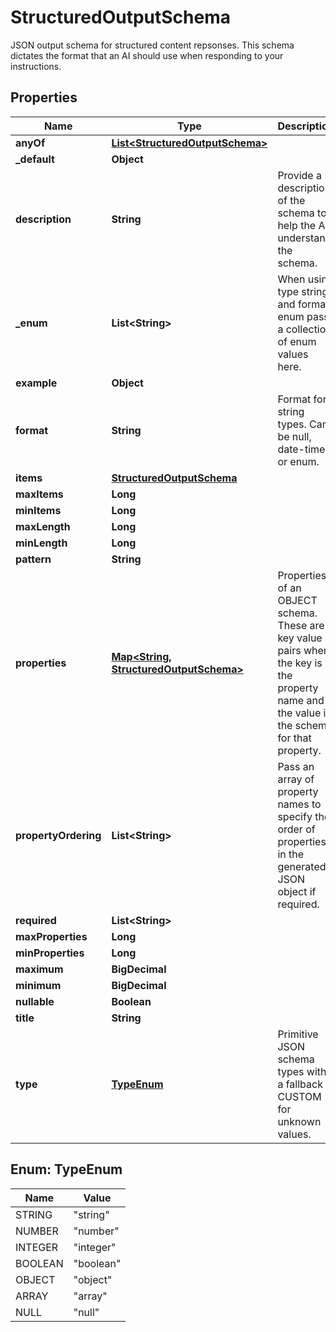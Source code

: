 

# StructuredOutputSchema

JSON output schema for structured content repsonses. This schema dictates the format that an AI should use when responding to your instructions.

## Properties

| Name | Type | Description | Notes |
|------------ | ------------- | ------------- | -------------|
|**anyOf** | [**List&lt;StructuredOutputSchema&gt;**](StructuredOutputSchema) |  |  [optional] |
|**_default** | **Object** |  |  [optional] |
|**description** | **String** | Provide a description of the schema to help the AI understand the schema. |  [optional] |
|**_enum** | **List&lt;String&gt;** | When using type string and format enum pass a collection of enum values here. |  [optional] |
|**example** | **Object** |  |  [optional] |
|**format** | **String** | Format for string types. Can be null, date-time or enum. |  [optional] |
|**items** | [**StructuredOutputSchema**](StructuredOutputSchema) |  |  [optional] |
|**maxItems** | **Long** |  |  [optional] |
|**minItems** | **Long** |  |  [optional] |
|**maxLength** | **Long** |  |  [optional] |
|**minLength** | **Long** |  |  [optional] |
|**pattern** | **String** |  |  [optional] |
|**properties** | [**Map&lt;String, StructuredOutputSchema&gt;**](StructuredOutputSchema) | Properties of an OBJECT schema. These are key value pairs where the key is the property name and the value is the schema for that property. |  [optional] |
|**propertyOrdering** | **List&lt;String&gt;** | Pass an array of property names to specify the order of properties in the generated JSON object if required. |  [optional] |
|**required** | **List&lt;String&gt;** |  |  [optional] |
|**maxProperties** | **Long** |  |  [optional] |
|**minProperties** | **Long** |  |  [optional] |
|**maximum** | **BigDecimal** |  |  [optional] |
|**minimum** | **BigDecimal** |  |  [optional] |
|**nullable** | **Boolean** |  |  [optional] |
|**title** | **String** |  |  [optional] |
|**type** | [**TypeEnum**](#TypeEnum) | Primitive JSON schema types with a fallback CUSTOM for unknown values. |  [optional] |



## Enum: TypeEnum

| Name | Value |
|---- | -----|
| STRING | &quot;string&quot; |
| NUMBER | &quot;number&quot; |
| INTEGER | &quot;integer&quot; |
| BOOLEAN | &quot;boolean&quot; |
| OBJECT | &quot;object&quot; |
| ARRAY | &quot;array&quot; |
| NULL | &quot;null&quot; |



